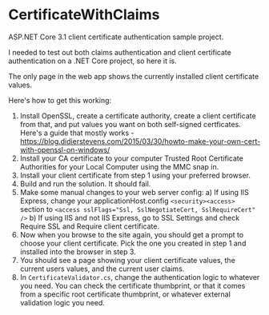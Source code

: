 ﻿# CertificateWithClaims
ASP.NET Core 3.1 client certificate authentication sample project.

I needed to test out both claims authentication and client certificate authentication on a .NET Core project, so here it is.

The only page in the web app shows the currently installed client certificate values.

Here's how to get this working:

1) Install OpenSSL, create a certificate authority, create a client certificate from that, and put values you want on both self-signed certficates. Here's a guide that mostly works - https://blog.didierstevens.com/2015/03/30/howto-make-your-own-cert-with-openssl-on-windows/ 
2) Install your CA certificate to your computer Trusted Root Certificate Authorities for your Local Computer using the MMC snap in.
3) Install your client certificate from step 1 using your preferred browser.
4) Build and run the solution. It should fail.
5) Make some manual changes to your web server config:
  a) If using IIS Express, change your applicationHost.config `<security><access>` section to `<access sslFlags="Ssl, SslNegotiateCert, SslRequireCert" />` 
  b) If using IIS and not IIS Express, go to SSL Settings and check Require SSL and Require client certificate.
6) Now when you browse to the site again, you should get a prompt to choose your client certificate. Pick the one you created in step 1 and installed into the browser in step 3. 
7) You should see a page showing your client certificate values, the current users values, and the current user claims.
8) In `CertificateValidator.cs`, change the authentication logic to whatever you need. You can check the certificate thumbprint, or that it comes from a specific root certificate thumbprint, or whatever external validation logic you need.
